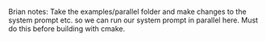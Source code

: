 
Brian notes:
Take the examples/parallel folder and make changes to the system prompt etc. so we can run our system prompt in parallel here.
Must do this before building with cmake.
